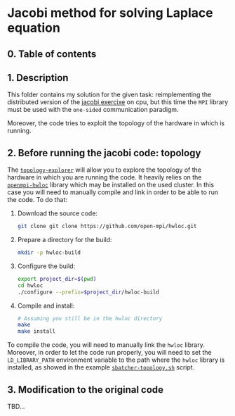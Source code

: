 # Jacobi method for solving Laplace equation

## 0. Table of contents

## 1. Description

This folder contains my solution for the given task: reimplementing the distributed version of the [jacobi exercixe](../jacobi) on cpu,
but this time the `MPI` library must be used with the `one-sided` communication paradigm.

Moreover, the code tries to exploit the topology of the hardware in which is running.

## 2. Before running the jacobi code: topology

The [`topology-explorer`](./topology-explorer.c) will allow you to explore the topology of the hardware in which you are running the code.
It heavily relies on the [`openmpi-hwloc`](https://www.open-mpi.org/projects/hwloc/) library which may be installed on the used cluster. 
In this case you will need to manually compile and link in order to be able to run the code. To do that: 

1. Download the source code:
    ```bash
   git clone git clone https://github.com/open-mpi/hwloc.git
    ```
2. Prepare a directory for the build:
    ```bash
    mkdir -p hwloc-build
   ```

3. Configure the build:
   ```bash
   export project_dir=$(pwd)
   cd hwloc
   ./configure --prefix=$project_dir/hwloc-build
   ```
4. Compile and install:
    ```bash
    # Assuming you still be in the hwloc directory
    make
    make install 
    ```

To compile the code, you will need to manually link the `hwloc` library.
Moreover, in order to let the code run properly, you will need to set the `LD_LIBRARY_PATH` environment variable to the path where the `hwloc` library is installed, as showed in the example [`sbatcher-topology.sh`](./sbatcher-topology.sh) script.


## 3. Modification to the original code

TBD...